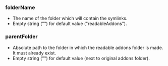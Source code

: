 ### folderName

- The name of the folder which will contain the symlinks.
- Empty string ("") for default value ("readableAddons").

### parentFolder

- Absolute path to the folder in which the readable addons folder is made. It must already exist.
- Empty string ("") for default value (next to original addons folder).
